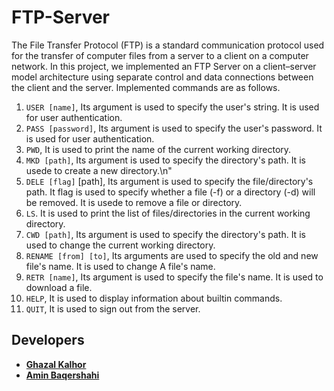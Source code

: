# FTP-Server

The File Transfer Protocol (FTP) is a standard communication protocol used for the transfer of computer files from a server to a client on a computer network. 
In this project, we implemented an FTP Server on a client–server model architecture using separate control and data connections between the client and the server. Implemented commands are as follows.

1. `USER [name]`, Its argument is used to specify the user's string. It is used for user authentication.
2. `PASS [password]`, Its argument is used to specify the user's password. It is used for user authentication.
3. `PWD`, It is used to print the name of the current working directory.
4. `MKD [path]`, Its argument is used to specify the directory's path. It is usede to create a new directory.\n"
5. `DELE [flag]` [path], Its argument is used to specify the file/directory's path. It flag is used to specify whether a file (-f) or a directory (-d) will be removed. It is usede to remove a file or directory.
6. `LS`. It is used to print the list of files/directories in the current working directory.
7. `CWD [path]`, Its argument is used to specify the directory's path. It is used to change the current working directory.
8. `RENAME [from] [to]`, Its arguments are used to specify the old and new file's name. It is used to change A file's name.
9. `RETR [name]`, Its argument is used to specify the file's name. It is used to download a file.
10. `HELP`, It is used to display information about builtin commands.
11. `QUIT`, It is used to sign out from the server.

## Developers

* [**Ghazal Kalhor**](https://github.com/kalhorghazal)
* [**Amin Baqershahi**](https://github.com/aminb7)

